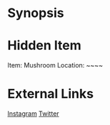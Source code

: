 # Synopsis


# Hidden Item
Item: Mushroom
Location: ~~~~

# External Links
[Instagram](https://www.instagram.com/p/B5yfNbcAoAj/)
[Twitter]()